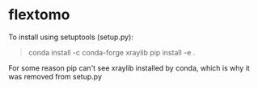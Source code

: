 # flextomo

To install using setuptools (setup.py):

> conda install -c conda-forge xraylib 
> pip install -e .

For some reason pip can't see xraylib installed by conda, which is why it was removed from setup.py